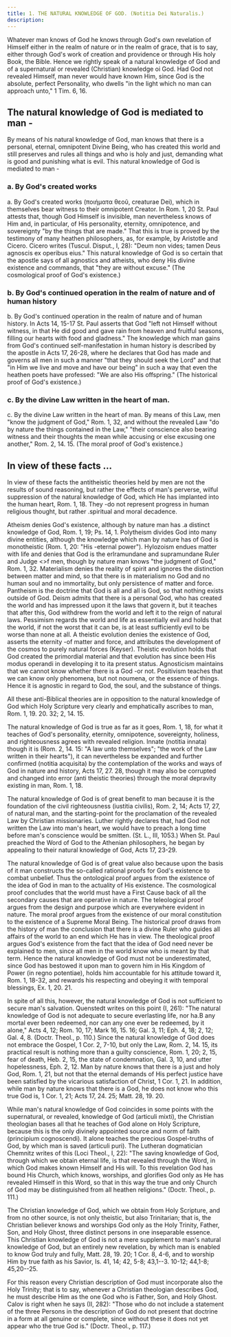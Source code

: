 ```yaml
---
title: 1. THE NATURAL KNOWLEDGE OF GOD. (Notitia Dei Naturalis.)
description: 
---
```


Whatever man knows of God he knows through God's own revelation of Himself either in the realm of nature or in the realm of grace, that is to say, either through God's work of creation and providence or through His holy Book, the Bible. Hence we rightly speak of a natural knowledge of God and of a supernatural or revealed (Christian) knowledge oi God. Had God not revealed Himself, man never would have known Him, since God is the absolute, perfect Personality, who dwells "in the light which no man can approach unto," 1 Tim. 6, 16.

## The natural knowledge of God is mediated to man - 
By means of his natural knowledge of God, man knows that there is a personal, eternal, omnipotent Divine Being, who has created this world and still preserves and rules all things and who is holy and just, demanding what is good and punishing what is evil. This natural knowledge of God is mediated to man -

### a. By God's created works
a. By God's created works (ποιήματα θεοῦ, creaturae Dei), which in themselves bear witness to their omnipotent Creator. In Rom. 1, 20 St. Paul attests that, though God Himself is invisible, man nevertheless knows of Him and, in particular, of His personality, eternity, omnipotence, and sovereignty "by the things that are made." That this is true is proved by the testimony of many heathen philosophers, as, for example, by Aristotle and Cicero. Cicero writes (Tuscul. Disput., I, 28): "Deum non vides; tamen Deus agnoscis ex operibus eius." This natural knowledge of God is so certain that the apostle says of all agnostics and atheists, who deny His divine existence and commands, that "they are without excuse." (The cosmological proof of God's existence.)

### b. By God's continued operation in the realm of nature and of human history
b. By God's continued operation in the realm of nature and of human history. In Acts 14, 15-17 St. Paul asserts that God "left not Himself without witness, in that He did good and gave rain from heaven and fruitful seasons, filling our hearts with food and gladness." The knowledge which man gains from God's continued self-manifestation in human history is described by the apostle in Acts 17, 26-28, where he declares that God has made and governs all men in such a manner "that they should seek the Lord" and that "in Him we live and move and have our being" in such a way that even the heathen poets have professed: "We are also His offspring." (The historical proof of God's existence.)

### c. By the divine Law written in the heart of man.
c. By the divine Law written in the heart of man. By means of this Law, men "know the judgment of God," Rom. 1, 32, and without the revealed Law "do by nature the things contained in the Law," "their conscience also bearing witness and their thoughts the mean while accusing or else excusing one another," Rom. 2, 14. 15. (The moral proof of God's existence.)

## In view of these facts ...
In view of these facts the antitheistic theories held by men are not the results of sound reasoning, but rather the effects of man's perverse, wilful suppression of the natural knowledge of God, which He has implanted into the human heart, Rom. 1, 18. They -do not represent progress in human religious thought, but rather .spiritual and moral decadence.

Atheism denies God's existence, although by nature man has .a distinct knowledge of God, Rom. 1, 19; Ps. 14, 1. Polytheism divides God into many divine entities, although the knowledge which man by nature has of God is monotheistic (Rom. 1, 20: "His -eternal power"). Hylozoism endues matter with life and denies that God is the erlramundane and supramundane Ruler and Judge <>f men, though by nature man knows "the judgment of God," Rom. 1, 32. Materialism denies the reality of spirit and ignores the distinction between matter and mind, so that there is in materialism no God and no human soul and no immortality, but only persistence of matter and force. Pantheism is the doctrine that God is all and all is God, so that nothing exists outside of God. Deism admits that there is a personal God, who has created the world and has impressed upon it the laws that govern it, but it teaches that after this, God withdrew from the world and left it to the reign of natural laws. Pessimism regards the world and life as essentially evil and holds that the world, if not the worst that it can be, is at least sufficiently evil to be worse than none at all. A theistic evolution denies the existence of God, asserts the eternity -of matter and force, and attributes the development of the cosmos to purely natural forces (Keyser). Theistic evolution holds that God created the primordial material and that evolution has since been His modus operandi in developing it to ita present status. Agnosticism maintains that we cannot know whether there is a God -or not. Positivism teaches that we can know only phenomena, but not noumena, or the essence of things. Hence it is agnostic in regard to God, the soul, and the substance of things.

All these anti-Biblical theories are in opposition to the natural knowledge of God which Holy Scripture very clearly and emphatically ascribes to man, Rom. 1, 19. 20. 32; 2, 14. 15.

The natural knowledge of God is true as far as it goes, Rom. 1, 18, for what it teaches of God's personality, eternity, omnipotence, sovereignty, holiness, and righteousness agrees with revealed religion. Innate (notitia innata) though it is (Rom. 2, 14. 15: "A law unto themselves"; "the work of the Law written in their hearts"), it can nevertheless be expanded and further confirmed (notitia acquisita) by the contemplation of the works and ways of God in nature and history, Acts 17, 27. 28, though it may also be corrupted and changed into error (anti theistic theories) through the moral depravity existing in man, Rom. 1, 18.

The natural knowledge of God is of great benefit to man because it is the foundation of the civil righteousness (iustitia civilis), Rom. 2, 14; Acts 17, 27, of natural man, and the starting-point for the proclamation of the revealed Law by Christian missionaries. Luther rightly declares that, had God not written the Law into man's heart, we would have to preach a long time before man's conscience would be smitten. (St. L., III, 1053.) When St. Paul preached the Word of God to the Athenian philosophers, he began by appealing to their natural knowledge of God, Acts 17, 23-29.

The natural knowledge of God is of great value also because upon the basis of it man constructs the so-called rational proofs for God's existence to combat unbelief. Thus the ontological proof argues from the existence of the idea of God in man to the actuality of His existence. The cosmological proof concludes that the world must have a First Cause back of all the secondary causes that are operative in nature. The teleological proof argues from the design and purpose which are everywhere evident in nature. The moral proof argues from the existence of our moral constitution to the existence of a Supreme Moral Being. The historical proof draws from the history of man the conclusion that there is a divine Ruler who guides all affairs of the world to an end which He has in view. The theological proof argues God's existence from the fact that the idea of God need never be explained to men, since all men in the world know who is meant by that term. Hence the natural knowledge of God must not be underestimated, since God has bestowed it upon man to govern him in His Kingdom of Power (in regno potentiae), holds him accountable for his attitude toward it, Rom. 1, 18-32, and rewards his respecting and obeying it with temporal blessings, Ex. 1, 20. 21.

In spite of all this, however, the natural knowledge of God is not sufficient to secure man's salvation. Quenstedt writes on this point (I, 261): "The natural knowledge of God is not adequate to secure everlasting life, nor ha.B any mortal ever been redeemed, nor can any one ever be redeemed, by it alone," Acts 4, 12; Rom. 10, 17; Mark 16, 15. 16; Gal. 3, 11; Eph. 4, 18; 2, 12; Gal. 4, 8. (Doctr. Theol., p. 110.) Since the natural knowledge of God does not embrace the Gospel, 1 Cor. 2, 7-10, but only the Law, Rom. 2, 14. 15, its practical result is nothing more than a guilty conscience, Rom. 1, 20; 2, 15, fear of death, Heb. 2, 15, the state of condemnation, Gal. 3, 10, and utter hopelessness, Eph. 2, 12. Man by nature knows that there is a just and holy God, Rom. 1, 21, but not that the eternal demands of His perfect justice have been satisfied by the vicarious satisfaction of Christ, 1 Cor. 1, 21. In addition, while man by nature knows that there is a God, he does not know who this true God is, 1 Cor. 1, 21; Acts 17, 24. 25; Matt. 28, 19. 20.

While man's natural knowledge of God coincides in some points with the supernatural, or revealed, knowledge of God (articuli mixti), the Christian theologian bases all that he teaches of God alone on Holy Scripture, because this is the only divinely appointed source and norm of faith (principium cognoscendi). It alone teaches the precious Gospel-truths of God, by which man is saved (articuli puri). The Lutheran dogmatician Chemnitz writes of this (Loci Theol., I, 22): "The saving knowledge of God, through which we obtain eternal life, is that revealed through the Word, in which God makes known Himself and His will. To this revelation God has bound His Church, which knows, worships, and glorifies God only as He has revealed Himself in this Word, so that in this way the true and only Church of God may be distinguished from all heathen religions." (Doctr. Theol., p. 111.)

The Christian knowledge of God, which we obtain from Holy Scripture, and from no other source, is not only theistic, but also Trinitarian; that is, the Christian believer knows and worships God only as the Holy Trinity, Father, Son, and Holy Ghost, three distinct persons in one inseparable essence. This Christian knowledge of God is not a mere supplement to man's natural knowledge of God, but an entirely new revelation, by which man is enabled to know God truly and fully, Matt. 28, 19. 20; 1 Cor. 8, 4-6, and to worship Him by true faith as his Savior, Is. 41, 14; 42, 5-8; 43,1--3. 10-12; 44,1-8; 45,20--25.

For this reason every Christian description of God must incorporate also the Holy Trinity; that is to say, whenever a Christian theologian describes God, he must describe Him as the one God who is Father, Son, and Holy Ghost. Calov is right when he says (II, 282): "Those who do not include a statement of the three Persons in the description of God do not present that doctrine in a form at all genuine or complete, since without these it does not yet appear who the true God is." (Doctr. Theol., p. 117.)